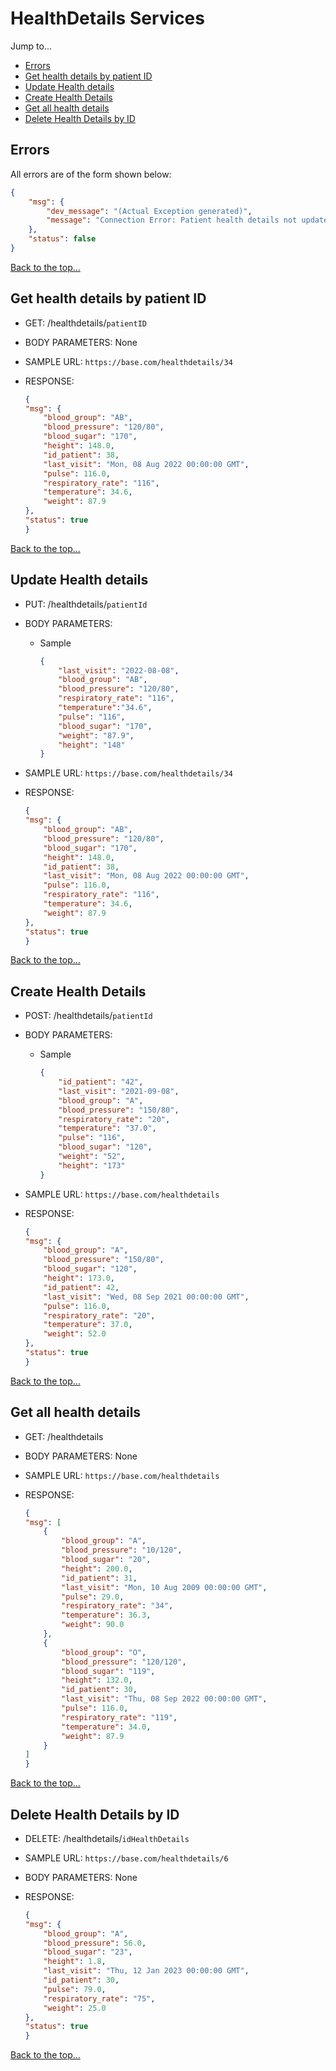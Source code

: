 # HealthDetails Services

Jump to...
- [Errors](#errors)
- [Get health details by patient ID](#get-health-details-by-patient-id)
- [Update Health details](#update-health-details)
- [Create Health Details](#create-health-details)
- [Get all health details](#get-all-health-details)
- [Delete Health Details by ID](#delete-health-details-by-id)

## Errors
All errors are of the form shown below:
```json
{
    "msg": {
        "dev_message": "(Actual Exception generated)",
        "message": "Connection Error: Patient health details not updated"
    },
    "status": false
}
```
[Back to the top...](#healthdetails-services)


## Get health details by patient ID
- GET: /healthdetails/`patientID`

- BODY PARAMETERS: None

- SAMPLE URL: `https://base.com/healthdetails/34` 

- RESPONSE:
    ```json
    {
    "msg": {
        "blood_group": "AB",
        "blood_pressure": "120/80",
        "blood_sugar": "170",
        "height": 148.0,
        "id_patient": 38,
        "last_visit": "Mon, 08 Aug 2022 00:00:00 GMT",
        "pulse": 116.0,
        "respiratory_rate": "116",
        "temperature": 34.6,
        "weight": 87.9
    },
    "status": true
    }
    ```
[Back to the top...](#healthdetails-services)

## Update Health details
- PUT: /healthdetails/`patientId`

- BODY PARAMETERS:
    - Sample
        ```json
       {
            "last_visit": "2022-08-08",
            "blood_group": "AB",
            "blood_pressure": "120/80",
            "respiratory_rate": "116",
            "temperature":"34.6",
            "pulse": "116",
            "blood_sugar": "170",
            "weight": "87.9",
            "height": "148"
        } 	 
        ```
- SAMPLE URL: `https://base.com/healthdetails/34` 

- RESPONSE:
    ```json
    {
    "msg": {
        "blood_group": "AB",
        "blood_pressure": "120/80",
        "blood_sugar": "170",
        "height": 148.0,
        "id_patient": 38,
        "last_visit": "Mon, 08 Aug 2022 00:00:00 GMT",
        "pulse": 116.0,
        "respiratory_rate": "116",
        "temperature": 34.6,
        "weight": 87.9
    },
    "status": true
    }
    ```
[Back to the top...](#healthdetails-services)

## Create Health Details   
- POST: /healthdetails/`patientId`

- BODY PARAMETERS:
    - Sample
        ```json
        {
            "id_patient": "42",
            "last_visit": "2021-09-08",
            "blood_group": "A",
            "blood_pressure": "150/80",
            "respiratory_rate": "20",
            "temperature": "37.0",
            "pulse": "116",
            "blood_sugar": "120",
            "weight": "52",
            "height": "173"
        }
        ```

- SAMPLE URL: `https://base.com/healthdetails` 

- RESPONSE:
    ```json
    {
    "msg": {
        "blood_group": "A",
        "blood_pressure": "150/80",
        "blood_sugar": "120",
        "height": 173.0,
        "id_patient": 42,
        "last_visit": "Wed, 08 Sep 2021 00:00:00 GMT",
        "pulse": 116.0,
        "respiratory_rate": "20",
        "temperature": 37.0,
        "weight": 52.0
    },
    "status": true
    }
    ```
[Back to the top...](#healthdetails-services)

## Get all health details
- GET: /healthdetails

- BODY PARAMETERS: None

- SAMPLE URL: `https://base.com/healthdetails` 

- RESPONSE:
    ```json
   {
    "msg": [
        {
            "blood_group": "A",
            "blood_pressure": "10/120",
            "blood_sugar": "20",
            "height": 200.0,
            "id_patient": 31,
            "last_visit": "Mon, 10 Aug 2009 00:00:00 GMT",
            "pulse": 29.0,
            "respiratory_rate": "34",
            "temperature": 36.3,
            "weight": 90.0
        },
        {
            "blood_group": "O",
            "blood_pressure": "120/120",
            "blood_sugar": "119",
            "height": 132.0,
            "id_patient": 30,
            "last_visit": "Thu, 08 Sep 2022 00:00:00 GMT",
            "pulse": 116.0,
            "respiratory_rate": "119",
            "temperature": 34.0,
            "weight": 87.9
        }
    ]
   }
    ```
[Back to the top...](#healthdetails-services)

## Delete Health Details by ID 
- DELETE: /healthdetails/`idHealthDetails`  

- SAMPLE URL: `https://base.com/healthdetails/6` 

- BODY PARAMETERS: None  

- RESPONSE:
    ```json
    {
    "msg": {
        "blood_group": "A",
        "blood_pressure": 56.0,
        "blood_sugar": "23",
        "height": 1.8,
        "last_visit": "Thu, 12 Jan 2023 00:00:00 GMT",
        "id_patient": 30,
        "pulse": 79.0,
        "respiratory_rate": "75",
        "weight": 25.0
    },
    "status": true
    }
  ```
[Back to the top...](#healthdetails-services)